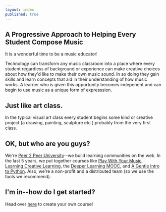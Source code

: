 ```yaml
---
layout: index
published: true
---
```


## A Progressive Approach to Helping Every Student Compose Music

It is a wonderful time to be a music educator!

Technology can transform any music classroom into a place where every student regardless of background or experience can make creative choices about how they'd like to make their own music sound. In so doing they gain skills and learn concepts that aid in their understanding of how music works. A learner who is given this opportunity becomes indepenent and can begin to use music as a unique form of expresssion.  

## Just like art class.
In the typical visual art class every student begins some kind or creative project (a drawing, painting, sculpture etc.) probably from the very first class. 
		
## OK, but who are you guys?

We're [Peer 2 Peer University](http://p2pu.org)--we build learning communities
on the web. In the last 5 years, we put together courses like 
[Play With Your Music](http://www.playwithyourmusic.org/),
[Learning Creative Learning](http://learn.media.mit.edu/lcl/), the
[Deeper Learning MOOC](http://dlmooc.deeper-learning.org/), and
[A Gentle Intro to Python](http://mechanicalmooc.org/). 
Also, we're a non-profit and a distributed team (so we use the tools we recommend).

			
## I'm in--how do I get started?
Head over [here]({{site.baseurl}}/modules/start/about-this-course/) to create your own course!
